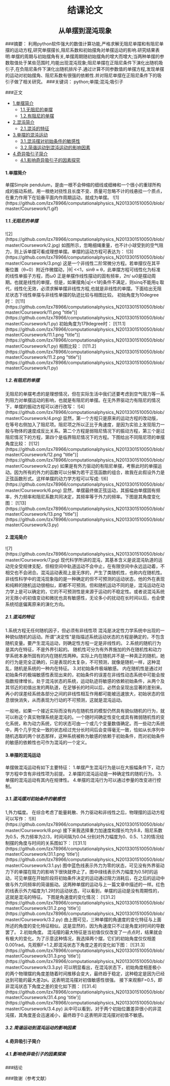 <h1 align = "center">结课论文</h1>

<h2 align = "center">从单摆到混沌现象</h2>

###摘要：
利用python软件强大的数值计算功能,严格求解无阻尼单摆和有阻尼单摆的运动方程,研究单摆摆长,阻尼系数和初始摆角对单摆运动的影响.研究结果表明:单摆的周期与初始摆角有关,单摆周期随初始摆角的增大而增大;当两种单摆的参数取值处于某些范围时,均能出现混沌现象;阻尼单摆在正阻尼条件下演化出随机吸引子,在负阻尼条件下演化出随机排斥子.通过计算不同参数值的单摆方程,发现单摆的运动对初始摆角、阻尼系数有很强的依赖性.并对阻尼单摆在正阻尼条件下的吸引子做了相关研究。
###关键词：
python;单摆;混沌;吸引子

###正文
* [1.单摆简介](#1)
	* [1.1.无阻尼的单摆](#1.1) 
	* [1.2.有阻尼的单摆](#1.2) 
* [2.混沌简介](#2) 
	* [2.1.混沌的特征](#2.1) 
* [3.单摆的混沌运动](#3) 
	* [3.1.混沌摆对初始条件的敏感性](#3.1)  
	* [3.2.简谐运动到混沌运动的影响因素](#3.2) 
* [4.奇异吸引子简介](#4) 
	* [4.1.影响奇异吸引子的因素探究](#4.1)  

<h4 id="1">1.单摆简介</h4>  
单摆Simple pendulum，是由一根不会伸缩的细线或细棒和一个很小的重球所构成的振动系统。用一根绝对挠性且长度不变、质量可忽略不计的线悬挂一个质点，在重力作用下在铅垂平面内作周期运动，就成为单摆。  
![1](https://github.com/lzx78966/computationalphysics_N2013301510050/blob/master/Coursework/1.gif)  
<h5 id="1.1">1.1.无阻尼的单摆</h5>  
![2](https://github.com/lzx78966/computationalphysics_N2013301510050/blob/master/Coursework/2.jpg)  
如图所示，忽略细绳重量，也不计小球受到的空气阻力，则上诉单摆可看成理想单摆。单摆的运动方程可表达为：  
![3](https://github.com/lzx78966/computationalphysics_N2013301510050/blob/master/Coursework/3.png)  
这是一个非线性二阶常微分方程。若单摆仅在其平衡位置（θ=0）附近作微摆动，|θ| <<1，sinθ ≈ θ，此单摆方程可线性化为标准的线性单振子方程，而ω0 正是单摆作线性摆动的固有频率，2π/ ω0是摆动周期。也就是线性的单摆，但是，如果摆角|q|<<1的条件不满足，则sinq不能用q 取代，线性化无效，必须求解单摆非线性方程,也就是非线性的单摆。下面给出无阻尼状态下线性单摆与非线性单摆的轨迹比较与相图比较。  
初始角度为10degree时：  
[![11](https://github.com/lzx78966/computationalphysics_N2013301510050/blob/master/Coursework/11.png "title")](https://github.com/lzx78966/computationalphysics_N2013301510050/blob/master/Coursework/1.py) 
初始角度为179degree时：  
[![11.1](https://github.com/lzx78966/computationalphysics_N2013301510050/blob/master/Coursework/11.1.png "title")](https://github.com/lzx78966/computationalphysics_N2013301510050/blob/master/Coursework/1.py)
相图比较：  
[![11.2](https://github.com/lzx78966/computationalphysics_N2013301510050/blob/master/Coursework/11.2.png "title")](https://github.com/lzx78966/computationalphysics_N2013301510050/blob/master/Coursework/1.py)  

<h5 id="1.2">1.2.有阻尼的单摆</h5>  
无阻尼的单摆考虑的是理想情况，但在实际生活中我们还要考虑到空气阻力等一系列阻力对单摆运动的影响，也就是有阻尼的单摆。在无外界驱动力有阻尼的情况下，单摆的振动方程可以进行改写：  
![4](https://github.com/lzx78966/computationalphysics_N2013301510050/blob/master/Coursework/4.png)  
显然，第一个方程只是原来的运动方程的改动版，在等号右侧加入了阻尼项。阻尼项之所以正比于角速度，是因为实验上发现阻力一般与物体的速度成反比关系。第二个方程是弱阻尼情况下的振动方程，第三个是过阻尼情况下的方程，第四个是临界阻尼情况下的方程。下图给出不同阻尼项的单摆角度比较：  
[![12](https://github.com/lzx78966/computationalphysics_N2013301510050/blob/master/Coursework/12.png "title")](https://github.com/lzx78966/computationalphysics_N2013301510050/blob/master/Coursework/2.py)  
如果是有外力驱动的有阻尼单摆，考察此时的单摆运动。因为所有的外力的函数可以分解为若干正弦函数的组合，故我在此假设外力是正弦函数形式。这样单摆的动力学方程可以写成:  
![6](https://github.com/lzx78966/computationalphysics_N2013301510050/blob/master/Coursework/6.png)  
显然，单摆最终做正弦运动，其振幅由单摆固有频率，外力频率和阻尼系数共同决定，其频率等于外力的频率。下图是其角度变化图：  
[![13](https://github.com/lzx78966/computationalphysics_N2013301510050/blob/master/Coursework/13.png "title")](https://github.com/lzx78966/computationalphysics_N2013301510050/blob/master/Coursework/3.py)  

<h4 id="2">2.混沌简介</h4>  
![7](https://github.com/lzx78966/computationalphysics_N2013301510050/blob/master/Coursework/7.jpg)  
现代科学所讲的混沌，其基本含义是说混沌轨道的运动完全受规律支配，但相空间中轨道运动不会中止，在有限空间中永远运动着，不相交也不会闭合。混沌运动表观上是无序的，产生了类随机性，也称内在随机性。非线性科学中的混沌现象指的是一种确定的但不可预测的运动状态，他的外在表现和纯粹的随机运动很相似，即都不可预测。但和随机运动不同的是，混沌运动在动力学上是可以确定的，它的不可预测性是来源于运动的不稳定性。或者说混沌系统对无限小的初值变动和微扰也具有敏感性，无论多小的扰动在长时间以后，也会使系统彻底偏离原来的演化方向。

<h5 id="2.1">2.1.混沌的特征</h5>  
1.系统方程无任何随机因子，但必须有非线性项  
混沌是决定性力学系统中出现的一种貌似随机的运动。所谓"决定性"是指描述系统运动状态的方程是确定的，不包含随机变量。要产生混沌运动，则确定性方程一定是非线性的。  
2.系统的随机行为是其内在特征，不是外界引起的。  
随机性可分为有外界施加的外在随机性和动力学系统本身所固有的内在随机性两种。实际上内在随机并不是一种真正的随机，她的行为是完全正确的，只是表现的太复杂，不可预测，就像是随机一样，这种混乱，随机是系统的一种内在特征。  
3.对初始条件极端敏感。  
内在随机性是通过对初始条件的极端敏感性表现出来的，初始条件的误差在非线性动态系统中可能会按指数规律增长。处于混沌状态的系统，运动轨迹将敏感的依赖初始条件，从两个及其邻近的初值出发的两轨道，在足够长的时间以后，必然会呈现出显著的差别来。再小的误差经系统各部分之间的非线性相互作用都可能被迅速放大，初始状态的信息很快消失，从而表现为行动的不可预测，这就是混沌运动。  

一般地，如果一个接近实际而没有内在随机性的模型仍然具有貌似随机的行为，就可以称这个真实物理系统是混沌的。一个随时间确定性变化或具有微弱随机性的变化系统，称为动力系统，它的状态可由一个或几个变量数值确定。而一些动力系统中，两个几乎完全一致的状态经过充分长时间后会变得毫无一致，恰如从长序列中随机选取的两个状态那样，这种系统被称为敏感的依赖于初始条件，而对初始条件的敏感的依赖性也可作为混沌的一个定义。

<h4 id="3">3.单摆的混沌运动</h4>  
单摆做混沌运动有如下主要特征：  
1.单摆产生混沌行为是以在大振幅条件下，动力学方程中含有非线性项为前提。  
2.单摆的混沌运动是一种确定性的随机行为。  
3.单摆的混沌运动有其内在规律性。  
4.单摆的混沌行为可以通过参量的改变进行控制。

<h5 id="3.1">3.1.混沌摆对初始条件的敏感性</h5>  
1,外力幅度。  
在综合考虑了能量耗散、外力驱动和非线性之后，物理摆的运动方程可以写作：  
![8](https://github.com/lzx78966/computationalphysics_N2013301510050/blob/master/Coursework/8.png)  
接下来我选择重力加速度和摆长均为9.8，阻尼系数为0.5，外力频率为2/3，时间间隔为0.04.分别对外力幅度为0、0.5、1.2的情况绘制摆的角度与时间的关系图如下：  
[![31.1](https://github.com/lzx78966/computationalphysics_N2013301510050/blob/master/Coursework/31.1.png 'title')](https://github.com/lzx78966/computationalphysics_N2013301510050/blob/master/Coursework/3.1.py)  
图中蓝色线表示外力为零的状态，可见没有外界驱动力下的单摆在阻力的影响下很快就停止了。图中绿线表示外力幅度为0.5时的运动，可见单摆在开始阶段将初始条件决定的运动通过阻力消耗后，在之后的运动中做与外力同频率的简谐振动。这两种单摆的运动与上一篇文章中描述的一样。红色的线表示外力幅度为1.2时的运动状态，可以看到，单摆的运动是没有周期性的，这就是混沌的特征。  
下图是角速度的变化情况：  
[![31.2](https://github.com/lzx78966/computationalphysics_N2013301510050/blob/master/Coursework/31.2.png 'title')](https://github.com/lzx78966/computationalphysics_N2013301510050/blob/master/Coursework/3.2.py)  
由上图可见，三种单摆的角速度的变化特征与上面所述的角度的变化特征相似。这是显然的，因为角速度只不过是角度对时间的导数罢了。  
2.初始角度。  
混沌摆的最大特征是当初值仅仅改变了一点点时，结果就会有极大的变化。为了示意这种情况，我选择两个摆，它们的初始角度仅仅相差0.001rad。先观察F=1.2,即混沌状态下角度之差的变化如下图：  
[![31.3](https://github.com/lzx78966/computationalphysics_N2013301510050/blob/master/Coursework/31.3.png 'title')](https://github.com/lzx78966/computationalphysics_N2013301510050/blob/master/Coursework/3.3.py)  
可以明显看出，在混沌状态下，初始角度相差极小的两个物理摆的角度差随着时间推移会变大，最终趋于稳定，这种稳定是因为已经达到可能的最大差2pi。这表明混沌摆对初值敏感性很强。  
接下来观察F=0.5，即非混沌状态下角度之差的变化如下图：  
[![31.4](https://github.com/lzx78966/computationalphysics_N2013301510050/blob/master/Coursework/31.4.png 'title')](https://github.com/lzx78966/computationalphysics_N2013301510050/blob/master/Coursework/3.4.py)  
从中可以看到，对于两个初始位置差异很小的非混沌摆，其角度差会迅速减小，最终趋于0.这表明非混沌摆对初值不敏感。  

<h5 id="3.2">3.2.简谐运动到混沌运动的影响因素</h5>  

<h4 id="4">4.奇异吸引子简介</h4>  

<h5 id="4.1">4.1.影响奇异吸引子的因素探索</h5>










###结论

###致谢（参考文献）

